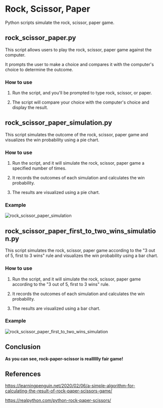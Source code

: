 # Rock, Scissor, Paper

Python scripts simulate the rock, scissor, paper game.

## rock_scissor_paper.py

This script allows users to play the rock, scissor, paper game against the computer.

It prompts the user to make a choice and compares it with the computer's choice to determine the outcome.

### How to use

1. Run the script, and you'll be prompted to type rock, scissor, or paper.
   
2. The script will compare your choice with the computer's choice and display the result.

## rock_scissor_paper_simulation.py

This script simulates the outcome of the rock, scissor, paper game and visualizes the win probability using a pie chart.

### How to use

1. Run the script, and it will simulate the rock, scissor, paper game a specified number of times.

2. It records the outcomes of each simulation and calculates the win probability.

3. The results are visualized using a pie chart.

### Example
![rock_scissor_paper_simulation](https://github.com/jjggu97/Rock-Paper-Scissor-Simulation/assets/88616515/3a1b47c5-671f-4b9c-add8-4269a27ce667)


## rock_scissor_paper_first_to_two_wins_simulation.py

This script simulates the rock, scissor, paper game according to the "3 out of 5, first to 3 wins" rule and visualizes the win probability using a bar chart.

### How to use

1. Run the script, and it will simulate the rock, scissor, paper game according to the "3 out of 5, first to 3 wins" rule.
  
2. It records the outcomes of each simulation and calculates the win probability.
  
3. The results are visualized using a bar chart.

### Example

![rock_scissor_paper_first_to_two_wins_simulation](https://github.com/jjggu97/Rock-Paper-Scissor-Simulation/assets/88616515/00551f70-dd22-4011-980f-e2be92c65350)

## Conclusion

**As you can see, rock-paper-scissor is realllllly fair game!**

## References

https://learningpenguin.net/2020/02/06/a-simple-algorithm-for-calculating-the-result-of-rock-paper-scissors-game/

https://realpython.com/python-rock-paper-scissors/
